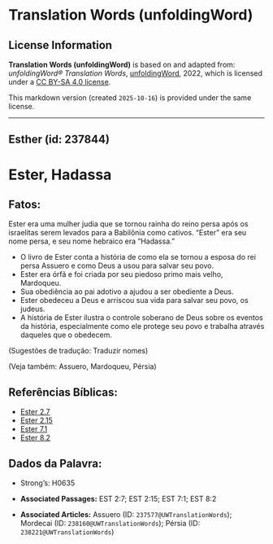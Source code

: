 # Translation Words (unfoldingWord)

## License Information

**Translation Words (unfoldingWord)** is based on and adapted from: _unfoldingWord® Translation Words_, [unfoldingWord](https://unfoldingword.org/utw), 2022, which is licensed under a [CC BY-SA 4.0 license](https://creativecommons.org/licenses/by-sa/4.0/legalcode.en).

This markdown version (created `2025-10-16`) is provided under the same license.



--------------------------------

## Esther (id: 237844)

Ester, Hadassa
==============

Fatos:
------

Ester era uma mulher judia que se tornou rainha do reino persa após os israelitas serem levados para a Babilônia como cativos. “Ester” era seu nome persa, e seu nome hebraico era “Hadassa.”

* O livro de Ester conta a história de como ela se tornou a esposa do rei persa Assuero e como Deus a usou para salvar seu povo.
* Ester era órfã e foi criada por seu piedoso primo mais velho, Mardoqueu.
* Sua obediência ao pai adotivo a ajudou a ser obediente a Deus.
* Ester obedeceu a Deus e arriscou sua vida para salvar seu povo, os judeus.
* A história de Ester ilustra o controle soberano de Deus sobre os eventos da história, especialmente como ele protege seu povo e trabalha através daqueles que o obedecem.

(Sugestões de tradução: Traduzir nomes)

(Veja também: Assuero, Mardoqueu, Pérsia)

Referências Bíblicas:
---------------------

* [Ester 2\.7](https://ref.ly/Esth2:7)
* [Ester 2\.15](https://ref.ly/Esth2:15)
* [Ester 7\.1](https://ref.ly/Esth7:1)
* [Ester 8\.2](https://ref.ly/Esth8:2)

Dados da Palavra:
-----------------

* Strong’s: H0635

* **Associated Passages:** EST 2:7; EST 2:15; EST 7:1; EST 8:2
* **Associated Articles:** Assuero (ID: `237577@UWTranslationWords`); Mordecai (ID: `238160@UWTranslationWords`); Pérsia (ID: `238221@UWTranslationWords`)

